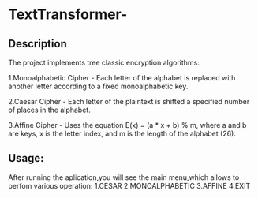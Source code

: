 # TextTransformer-
## Description
The project implements tree classic encryption algorithms:

1.Monoalphabetic Cipher - Each letter of the alphabet is replaced with another letter according to a fixed monoalphabetic key.

2.Caesar Cipher - Each letter of the plaintext is shifted a specified number of places in the alphabet.

3.Affine Cipher - Uses the equation E(x) = (a * x + b) % m, where a and b are keys, x is the letter index, and m is the length of the alphabet (26).

## Usage:
After running the aplication,you will see the main menu,which allows to perfom various operation:
1.CESAR
2.MONOALPHABETIC
3.AFFINE
4.EXIT
